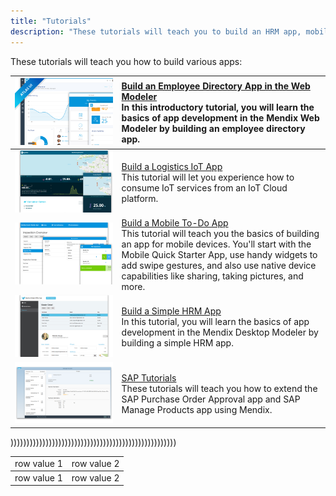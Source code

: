 ```yaml
---
title: "Tutorials"
description: "These tutorials will teach you to build an HRM app, mobile to-do app, and an IoT app."
---
```


These tutorials will teach you how to build various apps:

| [![](attachments/overview/Employee_directory.png)](build-an-employee-directory-app) | [Build an Employee Directory App in the Web Modeler ](build-an-employee-directory-app)<br> In this introductory tutorial, you will learn the basics of app development in the Mendix Web Modeler by building an employee directory app. |
|------|:-----|
| [![](attachments/overview/Iot.png)](build-an-iot-app) | [Build a Logistics IoT App](build-an-iot-app)<br> This tutorial will let you experience how to consume IoT services from an IoT Cloud platform. |
| [![](attachments/overview/Mobile_to_do.png)](create-a-to-do-app) | [Build a Mobile To-Do App](create-a-to-do-app)<br>This tutorial will teach you the basics of building an app for mobile devices. You'll start with the Mobile Quick Starter App, use handy widgets to add swipe gestures, and also use native device capabilities like sharing, taking pictures, and more. |
| [![](attachments/overview/HRM_app.png)](build-a-simple-hrm-app) | [Build a Simple HRM App](build-a-simple-hrm-app)<br> In this tutorial, you will learn the basics of app development in the Mendix Desktop Modeler by building a simple HRM app. |
| [![](attachments/overview/sap-tutorials.png)](sap-tutorials) | [SAP Tutorials](sap-tutorials)<br> These tutorials will teach you how to extend the SAP Purchase Order Approval app and SAP Manage Products app using Mendix. |

))))))))))))))))))))))))))))))))))))))))))))))))))))

<table>
  <thead style='display:none;'>
    <th>header 1</th>
    <th>header 2</th>
  </thead>
  <tbody>
    <td>row value 1</td>
    <td>row value 2</td>
  </tbody>
    <tbody>
    <td>row value 1</td>
    <td>row value 2</td>
  </tbody>
</table>
